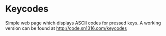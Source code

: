 # Keycodes
Simple web page which displays ASCII codes for pressed keys.
A working version can be found at http://code.sn1316.com/keycodes
